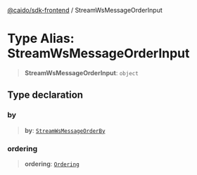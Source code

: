 [@caido/sdk-frontend](../index.md) / StreamWsMessageOrderInput

# Type Alias: StreamWsMessageOrderInput

> **StreamWsMessageOrderInput**: `object`

## Type declaration

### by

> **by**: [`StreamWsMessageOrderBy`](StreamWsMessageOrderBy.md)

### ordering

> **ordering**: [`Ordering`](Ordering.md)
